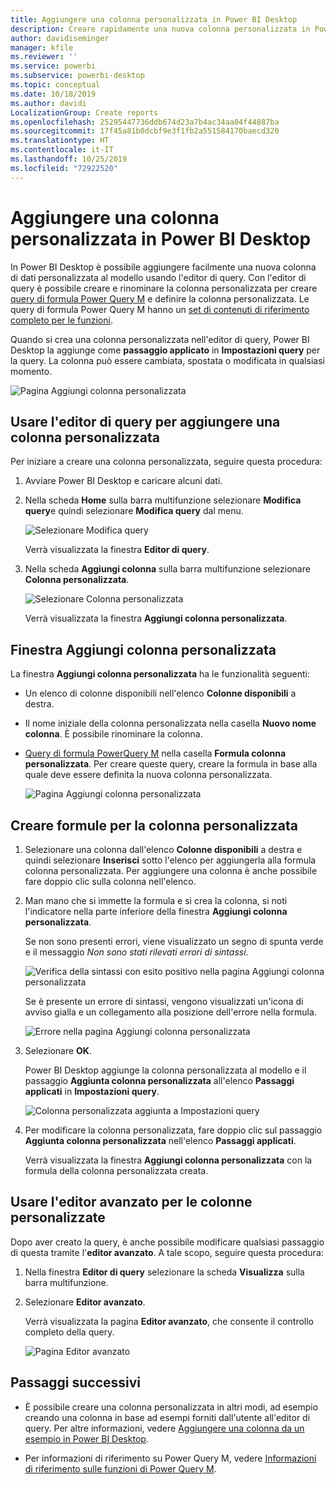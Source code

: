 ```yaml
---
title: Aggiungere una colonna personalizzata in Power BI Desktop
description: Creare rapidamente una nuova colonna personalizzata in Power BI Desktop
author: davidiseminger
manager: kfile
ms.reviewer: ''
ms.service: powerbi
ms.subservice: powerbi-desktop
ms.topic: conceptual
ms.date: 10/18/2019
ms.author: davidi
LocalizationGroup: Create reports
ms.openlocfilehash: 25295447736ddb674d23a7b4ac34aa04f44887ba
ms.sourcegitcommit: 17f45a81b0dcbf9e3f1fb2a551584170baecd320
ms.translationtype: HT
ms.contentlocale: it-IT
ms.lasthandoff: 10/25/2019
ms.locfileid: "72922520"
---
```

# <a name="add-a-custom-column-in-power-bi-desktop"></a>Aggiungere una colonna personalizzata in Power BI Desktop

In Power BI Desktop è possibile aggiungere facilmente una nuova colonna di dati personalizzata al modello usando l'editor di query. Con l'editor di query è possibile creare e rinominare la colonna personalizzata per creare [query di formula Power Query M](https://docs.microsoft.com/en-us/powerquery-m/quick-tour-of-the-power-query-m-formula-language) e definire la colonna personalizzata. Le query di formula Power Query M hanno un [set di contenuti di riferimento completo per le funzioni](https://docs.microsoft.com/powerquery-m/power-query-m-function-reference). 

Quando si crea una colonna personalizzata nell'editor di query, Power BI Desktop la aggiunge come **passaggio applicato** in **Impostazioni query** per la query. La colonna può essere cambiata, spostata o modificata in qualsiasi momento.

![Pagina Aggiungi colonna personalizzata](media/desktop-add-custom-column/add-custom-column_01.png)

## <a name="use-query-editor-to-add-a-custom-column"></a>Usare l'editor di query per aggiungere una colonna personalizzata

Per iniziare a creare una colonna personalizzata, seguire questa procedura:

1. Avviare Power BI Desktop e caricare alcuni dati.

2. Nella scheda **Home** sulla barra multifunzione selezionare **Modifica query**e quindi selezionare **Modifica query** dal menu.

   ![Selezionare Modifica query](media/desktop-add-custom-column/add-column-from-example_02.png)

   Verrà visualizzata la finestra **Editor di query**. 

2. Nella scheda **Aggiungi colonna** sulla barra multifunzione selezionare **Colonna personalizzata**.

   ![Selezionare Colonna personalizzata](media/desktop-add-custom-column/add-custom-column_02.png)

   Verrà visualizzata la finestra **Aggiungi colonna personalizzata**.

## <a name="the-add-custom-column-window"></a>Finestra Aggiungi colonna personalizzata

La finestra **Aggiungi colonna personalizzata** ha le funzionalità seguenti: 
- Un elenco di colonne disponibili nell'elenco **Colonne disponibili** a destra.

- Il nome iniziale della colonna personalizzata nella casella **Nuovo nome colonna**. È possibile rinominare la colonna.

- [Query di formula PowerQuery M](https://docs.microsoft.com/en-us/powerquery-m/power-query-m-function-reference) nella casella **Formula colonna personalizzata**. Per creare queste query, creare la formula in base alla quale deve essere definita la nuova colonna personalizzata. 

   ![Pagina Aggiungi colonna personalizzata](media/desktop-add-custom-column/add-custom-column_03.png)

## <a name="create-formulas-for-your-custom-column"></a>Creare formule per la colonna personalizzata

1. Selezionare una colonna dall'elenco **Colonne disponibili** a destra e quindi selezionare **Inserisci** sotto l'elenco per aggiungerla alla formula colonna personalizzata. Per aggiungere una colonna è anche possibile fare doppio clic sulla colonna nell'elenco.

2. Man mano che si immette la formula e si crea la colonna, si noti l'indicatore nella parte inferiore della finestra **Aggiungi colonna personalizzata**. 

   Se non sono presenti errori, viene visualizzato un segno di spunta verde e il messaggio *Non sono stati rilevati errori di sintassi*.

   ![Verifica della sintassi con esito positivo nella pagina Aggiungi colonna personalizzata](media/desktop-add-custom-column/add-custom-column_04.png)

   Se è presente un errore di sintassi, vengono visualizzati un'icona di avviso gialla e un collegamento alla posizione dell'errore nella formula.

   ![Errore nella pagina Aggiungi colonna personalizzata](media/desktop-add-custom-column/add-custom-column_05.png)

3. Selezionare **OK**. 

   Power BI Desktop aggiunge la colonna personalizzata al modello e il passaggio **Aggiunta colonna personalizzata** all'elenco **Passaggi applicati** in **Impostazioni query**.

   ![Colonna personalizzata aggiunta a Impostazioni query](media/desktop-add-custom-column/add-custom-column_06.png)

4. Per modificare la colonna personalizzata, fare doppio clic sul passaggio **Aggiunta colonna personalizzata** nell'elenco **Passaggi applicati**. 

   Verrà visualizzata la finestra **Aggiungi colonna personalizzata** con la formula della colonna personalizzata creata.

## <a name="use-the-advanced-editor-for-custom-columns"></a>Usare l'editor avanzato per le colonne personalizzate

Dopo aver creato la query, è anche possibile modificare qualsiasi passaggio di questa tramite l'**editor avanzato**. A tale scopo, seguire questa procedura:

1. Nella finestra **Editor di query** selezionare la scheda **Visualizza** sulla barra multifunzione. 

2. Selezionare **Editor avanzato**.

   Verrà visualizzata la pagina **Editor avanzato**, che consente il controllo completo della query. 

   ![Pagina Editor avanzato](media/desktop-add-custom-column/add-custom-column_07.png)

   
## <a name="next-steps"></a>Passaggi successivi

- È possibile creare una colonna personalizzata in altri modi, ad esempio creando una colonna in base ad esempi forniti dall'utente all'editor di query. Per altre informazioni, vedere [Aggiungere una colonna da un esempio in Power BI Desktop](desktop-add-column-from-example.md).

- Per informazioni di riferimento su Power Query M, vedere [Informazioni di riferimento sulle funzioni di Power Query M](/powerquery-m/power-query-m-function-reference).

